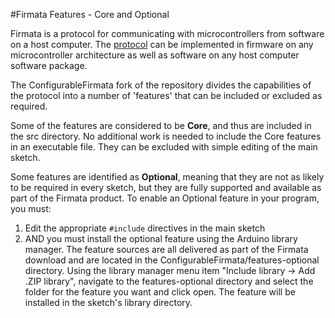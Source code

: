 
#Firmata Features - Core and Optional

Firmata is a protocol for communicating with microcontrollers from software on a host computer. The [protocol](https://github.com/firmata/protocol) can be implemented in firmware on any microcontroller architecture as well as software on any host computer software package. 

The ConfigurableFirmata fork of the repository divides the capabilities of the protocol into a number of 'features' that can be included or excluded as required.

Some of the features are considered to be **Core**, and thus are included in the src directory. No additional work is needed to include the Core features in an executable file.  They can be excluded with simple editing of the main sketch.

Some features are identified as **Optional**, meaning that they are not as likely to be required in every sketch, but they are fully supported and available as part of the Firmata product.  To enable an Optional feature in your program, you must:

1. Edit the appropriate `#include` directives in the main sketch 
2. AND you must install the optional feature using the Arduino library manager. The feature sources are all delivered as part of the Firmata download and are located in the ConfigurableFirmata/features-optional directory. Using the library manager menu item "Include library -> Add .ZIP library", navigate to the features-optional directory and select the folder for the feature you want and click open.  The feature will be installed in the sketch's library directory.
